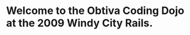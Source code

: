 Welcome to the Obtiva Coding Dojo at the 2009 Windy City Rails.
===============================================================


